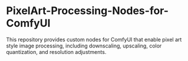 # PixelArt-Processing-Nodes-for-ComfyUI
This repository provides custom nodes for ComfyUI that enable pixel art style image processing, including downscaling, upscaling, color quantization, and resolution adjustments.
